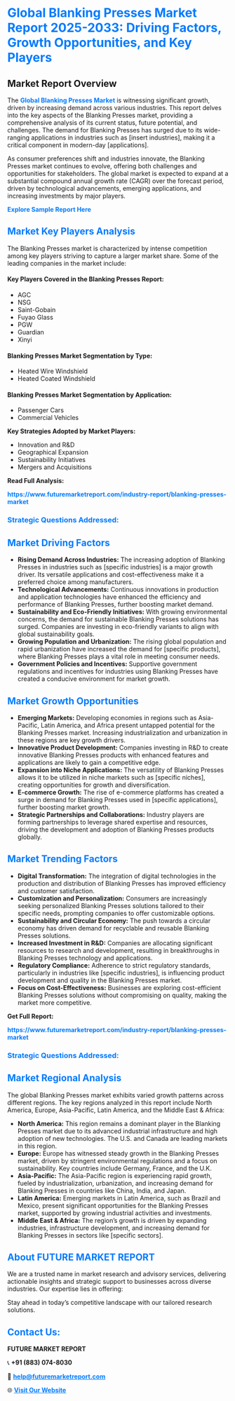 <h1 style="color: #007BFF;">Global Blanking Presses Market Report 2025-2033: Driving Factors, Growth Opportunities, and Key Players</h1>

<section id="overview">
<h2>Market Report Overview</h2>
<p>The <a href="https://www.futuremarketreport.com/industry-report/blanking-presses-market" style="color: #007BFF; text-decoration: none;"><strong>Global Blanking Presses Market</strong></a> is witnessing significant growth, driven by increasing demand across various industries. This report delves into the key aspects of the Blanking Presses market, providing a comprehensive analysis of its current status, future potential, and challenges. The demand for Blanking Presses has surged due to its wide-ranging applications in industries such as [insert industries], making it a critical component in modern-day [applications].</p>
<p>As consumer preferences shift and industries innovate, the Blanking Presses market continues to evolve, offering both challenges and opportunities for stakeholders. The global market is expected to expand at a substantial compound annual growth rate (CAGR) over the forecast period, driven by technological advancements, emerging applications, and increasing investments by major players.</p>
</section>

<section id="overview">
<p><a href="https://www.futuremarketreport.com/request-sample/reportId=33282" style="color: #007BFF; text-decoration: none;"><strong>Explore Sample Report Here</strong></a></p>
</section>

<section id="key-players">
<h2 style="color: #007BFF;">Market Key Players Analysis</h2>
<p>The Blanking Presses market is characterized by intense competition among key players striving to capture a larger market share. Some of the leading companies in the market include:</p>
<h4>Key Players Covered in the Blanking Presses Report:</h4>
<ul><li>AGC</li><li>NSG</li><li>Saint-Gobain</li><li>Fuyao Glass</li><li>PGW</li><li>Guardian</li><li>Xinyi</li></ul>
<h4>Blanking Presses Market Segmentation by Type:</h4>
<ul><li>Heated Wire Windshield</li><li>Heated Coated Windshield</li></ul>

<h4>Blanking Presses Market Segmentation by Application:</h4>
<ul><li>Passenger Cars</li><li>Commercial Vehicles</li></ul>
<p><strong>Key Strategies Adopted by Market Players:</strong></p>
<ul>
<li>Innovation and R&D</li>
<li>Geographical Expansion</li>
<li>Sustainability Initiatives</li>
<li>Mergers and Acquisitions</li>
</ul>
</section>

<section>
<p><strong>Read Full Analysis: </strong></p><a href="https://www.futuremarketreport.com/industry-report/blanking-presses-market" style="color: #007BFF; text-decoration: none;"><strong>https://www.futuremarketreport.com/industry-report/blanking-presses-market</strong></a>
<h3 style="color: #007BFF;">Strategic Questions Addressed:</h3>
</section>

<section id="driving-factors">
<h2 style="color: #007BFF;">Market Driving Factors</h2>
<ul>
<li><strong>Rising Demand Across Industries:</strong> The increasing adoption of Blanking Presses in industries such as [specific industries] is a major growth driver. Its versatile applications and cost-effectiveness make it a preferred choice among manufacturers.</li>
<li><strong>Technological Advancements:</strong> Continuous innovations in production and application technologies have enhanced the efficiency and performance of Blanking Presses, further boosting market demand.</li>
<li><strong>Sustainability and Eco-Friendly Initiatives:</strong> With growing environmental concerns, the demand for sustainable Blanking Presses solutions has surged. Companies are investing in eco-friendly variants to align with global sustainability goals.</li>
<li><strong>Growing Population and Urbanization:</strong> The rising global population and rapid urbanization have increased the demand for [specific products], where Blanking Presses plays a vital role in meeting consumer needs.</li>
<li><strong>Government Policies and Incentives:</strong> Supportive government regulations and incentives for industries using Blanking Presses have created a conducive environment for market growth.</li>
</ul>
</section>

<section id="growth-opportunities">
<h2 style="color: #007BFF;">Market Growth Opportunities</h2>
<ul>
<li><strong>Emerging Markets:</strong> Developing economies in regions such as Asia-Pacific, Latin America, and Africa present untapped potential for the Blanking Presses market. Increasing industrialization and urbanization in these regions are key growth drivers.</li>
<li><strong>Innovative Product Development:</strong> Companies investing in R&D to create innovative Blanking Presses products with enhanced features and applications are likely to gain a competitive edge.</li>
<li><strong>Expansion into Niche Applications:</strong> The versatility of Blanking Presses allows it to be utilized in niche markets such as [specific niches], creating opportunities for growth and diversification.</li>
<li><strong>E-commerce Growth:</strong> The rise of e-commerce platforms has created a surge in demand for Blanking Presses used in [specific applications], further boosting market growth.</li>
<li><strong>Strategic Partnerships and Collaborations:</strong> Industry players are forming partnerships to leverage shared expertise and resources, driving the development and adoption of Blanking Presses products globally.</li>
</ul>
</section>

<section id="trending-factors">
<h2 style="color: #007BFF;">Market Trending Factors</h2>
<ul>
<li><strong>Digital Transformation:</strong> The integration of digital technologies in the production and distribution of Blanking Presses has improved efficiency and customer satisfaction.</li>
<li><strong>Customization and Personalization:</strong> Consumers are increasingly seeking personalized Blanking Presses solutions tailored to their specific needs, prompting companies to offer customizable options.</li>
<li><strong>Sustainability and Circular Economy:</strong> The push towards a circular economy has driven demand for recyclable and reusable Blanking Presses solutions.</li>
<li><strong>Increased Investment in R&D:</strong> Companies are allocating significant resources to research and development, resulting in breakthroughs in Blanking Presses technology and applications.</li>
<li><strong>Regulatory Compliance:</strong> Adherence to strict regulatory standards, particularly in industries like [specific industries], is influencing product development and quality in the Blanking Presses market.</li>
<li><strong>Focus on Cost-Effectiveness:</strong> Businesses are exploring cost-efficient Blanking Presses solutions without compromising on quality, making the market more competitive.</li>
</ul>
</section>

<section>
<p><strong>Get Full Report: </strong></p><a href="https://www.futuremarketreport.com/industry-report/blanking-presses-market" style="color: #007BFF; text-decoration: none;"><strong>https://www.futuremarketreport.com/industry-report/blanking-presses-market</strong></a>
<h3 style="color: #007BFF;">Strategic Questions Addressed:</h3>
</section>


<section id="regional-analysis">
<h2 style="color: #007BFF;">Market Regional Analysis</h2>
<p>The global Blanking Presses market exhibits varied growth patterns across different regions. The key regions analyzed in this report include North America, Europe, Asia-Pacific, Latin America, and the Middle East & Africa:</p>
<ul>
<li><strong>North America:</strong> This region remains a dominant player in the Blanking Presses market due to its advanced industrial infrastructure and high adoption of new technologies. The U.S. and Canada are leading markets in this region.</li>
<li><strong>Europe:</strong> Europe has witnessed steady growth in the Blanking Presses market, driven by stringent environmental regulations and a focus on sustainability. Key countries include Germany, France, and the U.K.</li>
<li><strong>Asia-Pacific:</strong> The Asia-Pacific region is experiencing rapid growth, fueled by industrialization, urbanization, and increasing demand for Blanking Presses in countries like China, India, and Japan.</li>
<li><strong>Latin America:</strong> Emerging markets in Latin America, such as Brazil and Mexico, present significant opportunities for the Blanking Presses market, supported by growing industrial activities and investments.</li>
<li><strong>Middle East & Africa:</strong> The region’s growth is driven by expanding industries, infrastructure development, and increasing demand for Blanking Presses in sectors like [specific sectors].</li>
</ul>
</section>

<footer>
<h2 style="color: #007BFF;">About FUTURE MARKET REPORT</h2>
<p>We are a trusted name in market research and advisory services, delivering actionable insights and strategic support to businesses across diverse industries. Our expertise lies in offering:</p>

<p>Stay ahead in today’s competitive landscape with our tailored research solutions.</p>

<h2 style="color: #007BFF;">Contact Us:</h2>
<p><strong>FUTURE MARKET REPORT</strong></p>
<p>📞 <strong>+91 (883) 074-8030</strong></p>
<p>📧 <strong><a href="mailto:help@futuremarketreport.com" style="color: #007BFF;">help@futuremarketreport.com</a></strong></p>
<p>🌐 <strong><a href="https://www.futuremarketreport.com/" style="color: #007BFF;">Visit Our Website</a></strong></p>
</footer>